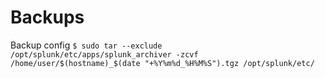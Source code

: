 # Backups

Backup config
```$ sudo tar --exclude /opt/splunk/etc/apps/splunk_archiver -zcvf /home/user/$(hostname)_$(date "+%Y%m%d_%H%M%S").tgz /opt/splunk/etc/```
